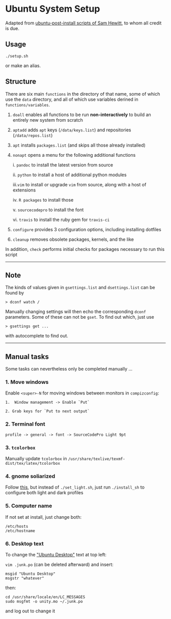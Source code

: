Ubuntu System Setup
===========================

Adapted from 
[ubuntu-post-install scripts of Sam Hewitt](https://github.com/snwh/ubuntu-post-install), to whom all credit is due.

## Usage

```
./setup.sh
```
or make an alias.

## Structure

There are six main `functions` in the directory of that name, some of which use
the `data` directory, and all of which use variables derined in
`functions/variables`.

1. `doall` enables all functions to be run **non-interactively** to build an
   entirely new system from scratch

2. `aptadd` adds `apt` keys (`/data/keys.list`) and repositories
   (`/data/repos.list`)

3. `apt` installs `packages.list` (and skips all those already installed)

4. `nonapt` opens a menu for the following additional functions

    i.  `pandoc` to install the latest version from source

    ii. `python` to install a host of additional python modules

    iii.`vim` to install or upgrade `vim` from source, along with a host of extensions

    iv. `R packages` to install those

    v.  `sourcecodepro` to install the font

    vi. `travis` to install the ruby gem for `travis-ci`

5. `configure` provides 3 configuration options, including installing dotfiles

6. `cleanup` removes obsolete packages, kernels, and the like


In addition, `check` performs initial checks for packages necessary to run this
script

------


## Note

The kinds of values given in `gsettings.list` and `dsettings.list` can be found by
```
> dconf watch /
```
Manually changing settings will then echo the corresponding `dconf` parameters.
Some of these can not be `gset`. To find out which, just use
```
> gsettings get ...
```
with autocomplete to find out.

------

## Manual tasks

Some tasks can nevertheless only be completed manually ... 

### 1. Move windows

Enable `<super>-N` for moving windows between monitors in `compizconfig`:

    1.  Window management -> Enable `Put`

    2. Grab keys for `Put to next output`

### 2. Terminal font

```
profile -> general -> font -> SourceCodePro Light 9pt
```

### 3. `tcolorbox`

Manually update `tcolorbox` in `/usr/share/texlive/texmf-dist/tex/latex/tcolorbox`


### 4. gnome soliarized

Follow [this](https://gist.github.com/gmodarelli/5942850), but instead of
`./set_light.sh`, just run `./install_sh` to configure both light and dark
profiles

### 5. Computer name

If not set at install, just change both:
```
/etc/hosts
/etc/hostname
```

### 6. Desktop text

To change the 
["Ubuntu Desktop"](http://askubuntu.com/questions/140742/how-do-i-change-the-desktop-name-on-the-unity-panel) 
text at top left:

`vim .junk.po` (can be deleted afterward) and insert:
```
msgid "Ubuntu Desktop"
msgstr "whatever"
```
then:
```
cd /usr/share/locale/en/LC_MESSAGES
sudo msgfmt -o unity.mo ~/.junk.po
```
and log out to change it



<!---

If `vim-latex` folding does not work, the folds can be examined with `:echo
&fdo` -- see `:h fdo` for more details.  (`install` may have to be repeated
without `-w`).

New folding environments can be defined by changing
`/usr/share/vim/addons/ftplugin/latex-suite/folding.vim` at around line#126 from

    let g:Tex_FoldedSections = 'part,chapter,section,'
                        \. 'subsection,subsubsection,paragraph'

to include `objective` and `subobjective` for example:

    let g:Tex_FoldedSections = 'part,chapter,section,'
                        \. 'subsection,subsubsection,paragraph,'
                        \. 'objective,subobjective'

-------

Other interesting / useful packages:

```
ardesia
lm-sensors
openlogos font
varishapes font
martin vogel's symbols font
poky font
stylebats font
apache2 # web server needed for routino
libjson-pp-perl # also for routino
tcl-dev # only for the R adehabitat package
tk-dev # ditto - maybe tcl-dev is not actually needed?
routino
pyparsing
```
image processing
```
rawtherapee
rawstudio
darktable
```

--->
